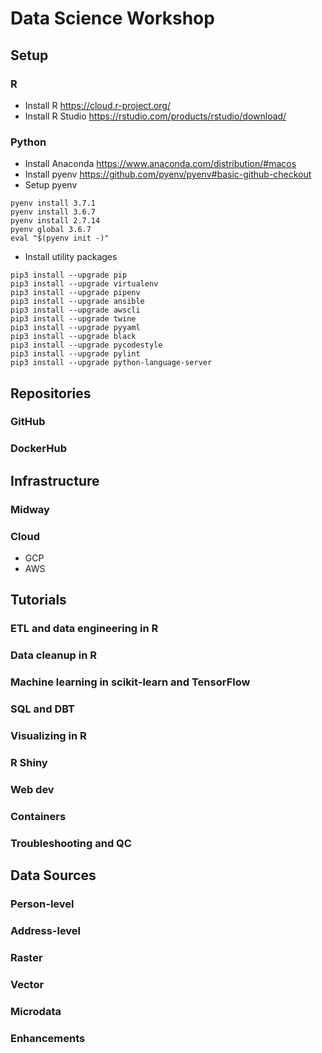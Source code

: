 # Data Science Workshop

## Setup

### R
* Install R
https://cloud.r-project.org/
* Install R Studio
https://rstudio.com/products/rstudio/download/

### Python
* Install Anaconda
https://www.anaconda.com/distribution/#macos
* Install pyenv
https://github.com/pyenv/pyenv#basic-github-checkout
* Setup pyenv
```
pyenv install 3.7.1
pyenv install 3.6.7
pyenv install 2.7.14
pyenv global 3.6.7
eval "$(pyenv init -)"
```
* Install utility packages
```
pip3 install --upgrade pip
pip3 install --upgrade virtualenv
pip3 install --upgrade pipenv
pip3 install --upgrade ansible
pip3 install --upgrade awscli
pip3 install --upgrade twine
pip3 install --upgrade pyyaml
pip3 install --upgrade black
pip3 install --upgrade pycodestyle
pip3 install --upgrade pylint
pip3 install --upgrade python-language-server
```

## Repositories
### GitHub 
### DockerHub 

## Infrastructure
### Midway 
### Cloud 
* GCP 
* AWS

## Tutorials
### ETL and data engineering in R
### Data cleanup in R
### Machine learning in scikit-learn and TensorFlow
### SQL and DBT
### Visualizing in R
### R Shiny
### Web dev
### Containers
### Troubleshooting and QC

## Data Sources
### Person-level
### Address-level
### Raster
### Vector
### Microdata
### Enhancements
